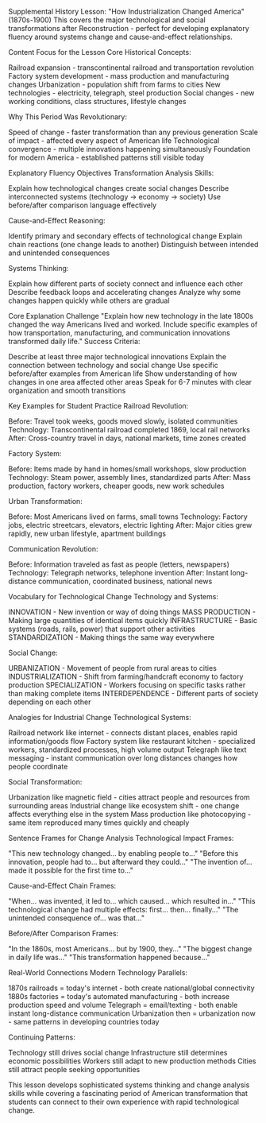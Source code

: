 Supplemental History Lesson: "How Industrialization Changed America" (1870s-1900)
This covers the major technological and social transformations after Reconstruction - perfect for developing explanatory fluency around systems change and cause-and-effect relationships.

Content Focus for the Lesson
Core Historical Concepts:

Railroad expansion - transcontinental railroad and transportation revolution
Factory system development - mass production and manufacturing changes
Urbanization - population shift from farms to cities
New technologies - electricity, telegraph, steel production
Social changes - new working conditions, class structures, lifestyle changes

Why This Period Was Revolutionary:

Speed of change - faster transformation than any previous generation
Scale of impact - affected every aspect of American life
Technological convergence - multiple innovations happening simultaneously
Foundation for modern America - established patterns still visible today


Explanatory Fluency Objectives
Transformation Analysis Skills:

Explain how technological changes create social changes
Describe interconnected systems (technology → economy → society)
Use before/after comparison language effectively

Cause-and-Effect Reasoning:

Identify primary and secondary effects of technological change
Explain chain reactions (one change leads to another)
Distinguish between intended and unintended consequences

Systems Thinking:

Explain how different parts of society connect and influence each other
Describe feedback loops and accelerating changes
Analyze why some changes happen quickly while others are gradual


Core Explanation Challenge
"Explain how new technology in the late 1800s changed the way Americans lived and worked. Include specific examples of how transportation, manufacturing, and communication innovations transformed daily life."
Success Criteria:

Describe at least three major technological innovations
Explain the connection between technology and social change
Use specific before/after examples from American life
Show understanding of how changes in one area affected other areas
Speak for 6-7 minutes with clear organization and smooth transitions


Key Examples for Student Practice
Railroad Revolution:

Before: Travel took weeks, goods moved slowly, isolated communities
Technology: Transcontinental railroad completed 1869, local rail networks
After: Cross-country travel in days, national markets, time zones created

Factory System:

Before: Items made by hand in homes/small workshops, slow production
Technology: Steam power, assembly lines, standardized parts
After: Mass production, factory workers, cheaper goods, new work schedules

Urban Transformation:

Before: Most Americans lived on farms, small towns
Technology: Factory jobs, electric streetcars, elevators, electric lighting
After: Major cities grew rapidly, new urban lifestyle, apartment buildings

Communication Revolution:

Before: Information traveled as fast as people (letters, newspapers)
Technology: Telegraph networks, telephone invention
After: Instant long-distance communication, coordinated business, national news


Vocabulary for Technological Change
Technology and Systems:

INNOVATION - New invention or way of doing things
MASS PRODUCTION - Making large quantities of identical items quickly
INFRASTRUCTURE - Basic systems (roads, rails, power) that support other activities
STANDARDIZATION - Making things the same way everywhere

Social Change:

URBANIZATION - Movement of people from rural areas to cities
INDUSTRIALIZATION - Shift from farming/handcraft economy to factory production
SPECIALIZATION - Workers focusing on specific tasks rather than making complete items
INTERDEPENDENCE - Different parts of society depending on each other


Analogies for Industrial Change
Technological Systems:

Railroad network like internet - connects distant places, enables rapid information/goods flow
Factory system like restaurant kitchen - specialized workers, standardized processes, high volume output
Telegraph like text messaging - instant communication over long distances changes how people coordinate

Social Transformation:

Urbanization like magnetic field - cities attract people and resources from surrounding areas
Industrial change like ecosystem shift - one change affects everything else in the system
Mass production like photocopying - same item reproduced many times quickly and cheaply


Sentence Frames for Change Analysis
Technological Impact Frames:

"This new technology changed... by enabling people to..."
"Before this innovation, people had to... but afterward they could..."
"The invention of... made it possible for the first time to..."

Cause-and-Effect Chain Frames:

"When... was invented, it led to... which caused... which resulted in..."
"This technological change had multiple effects: first... then... finally..."
"The unintended consequence of... was that..."

Before/After Comparison Frames:

"In the 1860s, most Americans... but by 1900, they..."
"The biggest change in daily life was..."
"This transformation happened because..."


Real-World Connections
Modern Technology Parallels:

1870s railroads = today's internet - both create national/global connectivity
1880s factories = today's automated manufacturing - both increase production speed and volume
Telegraph = email/texting - both enable instant long-distance communication
Urbanization then = urbanization now - same patterns in developing countries today

Continuing Patterns:

Technology still drives social change
Infrastructure still determines economic possibilities
Workers still adapt to new production methods
Cities still attract people seeking opportunities

This lesson develops sophisticated systems thinking and change analysis skills while covering a fascinating period of American transformation that students can connect to their own experience with rapid technological change.
